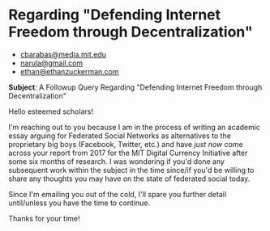 # Regarding "Defending Internet Freedom through Decentralization"

- cbarabas@media.mit.edu
- narula@gmail.com
- ethan@ethanzuckerman.com

**Subject**: A Followup Query Regarding "Defending Internet Freedom through Decentralization"

Hello esteemed scholars!

I'm reaching out to you because I am in the process of writing an academic essay arguing for Federated Social Networks as alternatives to the proprietary big boys (Facebook, Twitter, etc.) and have *just now* come across your report from 2017 for the MIT Digital Currency Initiative after some six months of research. I was wondering if you'd done any subsequent work within the subject in the time since/if you'd be willing to share any thoughts you may have on the state of federated social today.

Since I'm emailing you out of the cold, I'll spare you further detail until/unless you have the time to continue.

Thanks for your time!